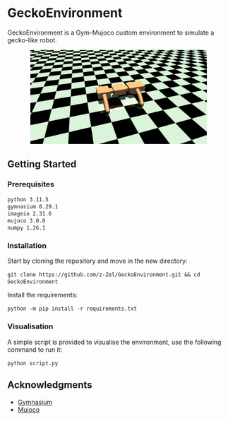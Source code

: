 # GeckoEnvironment

GeckoEnvironment is a Gym-Mujoco custom environment to simulate a gecko-like robot.

<p align="center">
    <img src="./preview.png" width="400">
</p>

## Getting Started

### Prerequisites

```
python 3.11.5
gymnasium 0.29.1
imageio 2.31.6
mujoco 3.0.0
numpy 1.26.1
```

### Installation

Start by cloning the repository and move in the new directory:
```
git clone https://github.com/z-Zel/GeckoEnvironment.git && cd GeckoEnvironment
```

Install the requirements:
```
python -m pip install -r requirements.txt 
```

### Visualisation

A simple script is provided to visualise the environment, use the following command to run it:
```
python script.py
```

## Acknowledgments

- [Gymnasium](https://github.com/Farama-Foundation/Gymnasium)
- [Mujoco](https://github.com/google-deepmind/mujoco)